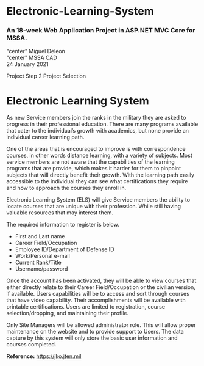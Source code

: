 # Electronic-Learning-System
### An 18-week Web Application Project in ASP.NET MVC Core for MSSA.



"center" Miguel Deleon <br /> "center"
MSSA CAD <br />
24 January 2021

Project Step 2
Project Selection

# Electronic Learning System

As new Service members join the ranks in the military they are asked to progress in their professional education. 
There are many programs available that cater to the individual’s growth with academics, but none provide an individual career learning path. 

One of the areas that is encouraged to improve is with correspondence courses, in other words distance learning, with a variety of subjects. 
Most service members are not aware that the capabilities of the learning programs that are provide, which makes it harder for them to pinpoint subjects that will directly benefit their growth. 
With the learning path easily accessible to the individual they can see what certifications they require and how to approach the courses they enroll in.

Electronic Learning System (ELS) will give Service members the ability to locate courses that are unique with their profession. 
While still having valuable resources that may interest them.

The required information to register is below. 
+	First and Last name
+	Career Field/Occupation
+	Employee ID/Department of Defense ID
+	Work/Personal e-mail
+	Current Rank/Title
+	Username/password

Once the account has been activated, they will be able to view courses that either directly relate to their Career Field/Occupation or the civilian version, if available. 
Users capabilities will be to access and sort through courses that have video capability. 
Their accomplishments will be available with printable certifications. Users are limited to registration, course selection/dropping, and maintaining their profile.

Only Site Managers will be allowed administrator role. 
This will allow proper maintenance on the website and to provide support to Users.
The data capture by this system will only store the basic user information and courses completed.

**Reference:** https://jko.jten.mil
